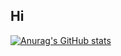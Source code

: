 ## Hi 
[![Anurag's GitHub stats](https://github-readme-stats.vercel.app/api?username=love-cherry-roman)](https://github.com/anuraghazra/github-readme-stats)

